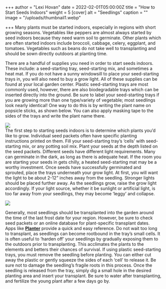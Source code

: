 +++
author = "Lexi Hovan"
date = 2022-02-01T05:00:00Z
title = "How to Start Seeds Indoors"
weight = 5
[cover]
alt = "Seedlings"
caption = ""
image = "/uploads/thumbnail1.webp"

+++
Many plants must be started indoors, especially in regions with short growing seasons. Vegetables like peppers are almost always started by seed indoors because they need warm soil to germinate. Other plants which are often started indoors include broccoli, cabbage, celery, eggplant, and tomatoes. Vegetables such as beans do not take well to transplanting and should be sown directly outdoors at planting time.

There are a handful of supplies you need in order to start seeds indoors. These include: a seed-starting tray, seed-starting mix, and sometimes a heat mat. If you do not have a sunny windowsill to place your seed-starting trays in, you will also need to buy a grow light. All of these supplies can be found at your local garden center. Plastic seed-starting trays are most commonly used, however, there are also biodegradable trays which can be inserted directly into the ground. Be sure to label your seed-starting trays if you are growing more than one type/variety of vegetable; most seedlings look nearly identical! One way to do this is by writing the plant name on popsicle sticks, as shown below. You can also apply masking tape to the sides of the trays and write the plant name there.

![](/uploads/plants-in-seed-starting-trays.jpg)  
The first step to starting seeds indoors is to determine which plants you’d like to grow. Individual seed packets often have specific planting instructions printed on them. Fill your seed-starting tray’s ‘cells’ with seed-starting mix, or any potting soil mix. Plant your seeds at the depth listed on the seed packets. Different seeds have different light requirements. Many can germinate in the dark, as long as there is adequate heat. If the room you are starting your seeds in gets chilly, a heated seed-starting mat may be a worthy investment. Once seeds have successfully germinated and sprouted, place the trays underneath your grow light. At first, you will want the light to be about 2-12” inches away from the seedling. Stronger lights should be placed further away. As the seedlings grow, raise the grow light accordingly. If your light source, whether it be sunlight or artificial light, is too far away from your seedlings, they may become ‘leggy’ and collapse.

![](/uploads/leggy-seedlings.jpg)

Generally, most seedlings should be transplanted into the garden around the time of the last frost date for your region. However, be sure to check seed packets or an online database for plant-specific transplant dates. Apps like [**Planter**](https://planter.garden) provide a quick and easy reference. Do not wait too long to transplant, as seedlings can become rootbound in the tray’s small cells. It is often useful to ‘harden off’ your seedlings by gradually exposing them to the outdoors prior to transplanting. This acclimates the plants to the elements and betters their chances of survival. If using plastic seed-starting trays, you must remove the seedling before planting. You can either cut away the plastic or gently squeeze the sides of each ‘cell’ to release it. Be sure not to damage the seedling’s fragile roots in this process. Once the seedling is released from the tray, simply dig a small hole in the desired planting area and insert your transplant. Be sure to water after transplanting, and fertilize the young plant after a few days go by.
